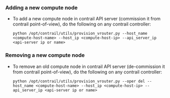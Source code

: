 ### Adding a new compute node
* To add a new compute node in contrail API server (commission it from contrail point-of-view), do the following on any contrail controller:

    ``
    python /opt/contrail/utils/provision_vrouter.py --host_name <compute-host-name> --host_ip <compute-host-ip> --api_server_ip <api-server ip or name>
    ``

### Removing a new compute node
* To remove an old compute node in contrail API server (de-commission it from contrail point-of-view), do the following on any contrail controller:

    ``
    python /opt/contrail/utils/provision_vrouter.py --oper del --host_name <compute-host-name> --host_ip <compute-host-ip> --api_server_ip <api-server ip or name>
    ``